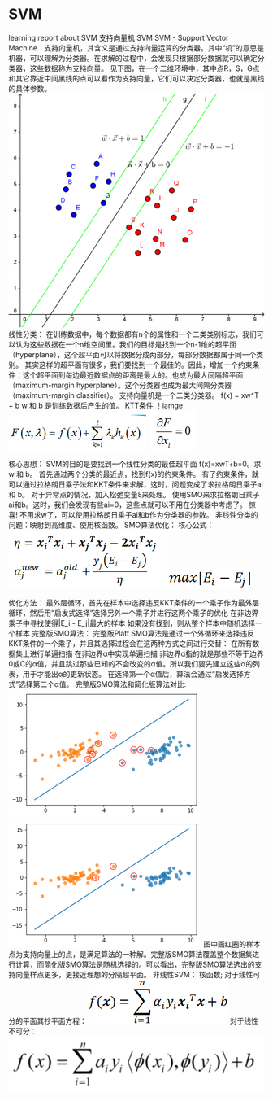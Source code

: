 # SVM
learning report about SVM
支持向量机
SVM
SVM - Support Vector Machine：支持向量机，其含义是通过支持向量运算的分类器。其中“机”的意思是机器，可以理解为分类器。在求解的过程中，会发现只根据部分数据就可以确定分类器，这些数据称为支持向量。
见下图，在一个二维环境中，其中点R，S，G点和其它靠近中间黑线的点可以看作为支持向量，它们可以决定分类器，也就是黑线的具体参数。
   ![image](https://github.com/fuxiyu399/SVM/blob/master/a.png)
线性分类：
在训练数据中，每个数据都有n个的属性和一个二类类别标志，我们可以认为这些数据在一个n维空间里。我们的目标是找到一个n-1维的超平面（hyperplane），这个超平面可以将数据分成两部分，每部分数据都属于同一个类别。
其实这样的超平面有很多，我们要找到一个最佳的。因此，增加一个约束条件：这个超平面到每边最近数据点的距离是最大的。也成为最大间隔超平面（maximum-margin hyperplane）。这个分类器也成为最大间隔分类器（maximum-margin classifier）。
支持向量机是一个二类分类器。
f(x) = xw^T + b
w 和 b 是训练数据后产生的值。
KTT条件
 ！[iamge](https://github.com/fuxiyu399/SVM/blob/master/b.png)
 ![image](https://github.com/fuxiyu399/SVM/blob/master/c.png)
 ![image](https://github.com/fuxiyu399/SVM/blob/master/d.png)
 
核心思想：
SVM的目的是要找到一个线性分类的最佳超平面 f(x)=xwT+b=0。求 w 和 b。
首先通过两个分类的最近点，找到f(x)的约束条件。
有了约束条件，就可以通过拉格朗日乘子法和KKT条件来求解，这时，问题变成了求拉格朗日乘子ai 和 b。
对于异常点的情况，加入松弛变量ξ来处理。
使用SMO来求拉格朗日乘子ai和b。这时，我们会发现有些ai=0，这些点就可以不用在分类器中考虑了。
惊喜! 不用求w了，可以使用拉格朗日乘子ai和b作为分类器的参数。
非线性分类的问题：映射到高维度、使用核函数。
SMO算法优化：
核心公式：
![image](https://github.com/fuxiyu399/SVM/blob/master/20171004151936130.png)
 ![image](https://github.com/fuxiyu399/SVM/blob/master/e.png)
 
优化方法：
最外层循环，首先在样本中选择违反KKT条件的一个乘子作为最外层循环，然后用”启发式选择”选择另外一个乘子并进行这两个乘子的优化
在非边界乘子中寻找使得|E_i - E_j|最大的样本
如果没有找到，则从整个样本中随机选择一个样本
完整版SMO算法：
完整版Platt SMO算法是通过一个外循环来选择违反KKT条件的一个乘子，并且其选择过程会在这两种方式之间进行交替：
在所有数据集上进行单遍扫描
在非边界α中实现单遍扫描
非边界α指的就是那些不等于边界0或C的α值，并且跳过那些已知的不会改变的α值。所以我们要先建立这些α的列表，用于才能出α的更新状态。
在选择第一个α值后，算法会通过“启发选择方式”选择第二个α值。
完整版SMO算法和简化版算法对比:
  ![image](https://github.com/fuxiyu399/SVM/blob/master/f.png)
  ![image](https://github.com/fuxiyu399/SVM/blob/master/g.png)
图中画红圈的样本点为支持向量上的点，是满足算法的一种解。完整版SMO算法覆盖整个数据集进行计算，而简化版SMO算法是随机选择的。可以看出，完整版SMO算法选出的支持向量样点更多，更接近理想的分隔超平面。
非线性SVM：
核函数;
对于线性可分的平面其抄平面方程：
 ![image](https://github.com/fuxiyu399/SVM/blob/master/h.png)
对于线性不可分：
 ![image](https://github.com/fuxiyu399/SVM/blob/master/j.png)

